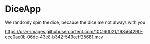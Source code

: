 # DiceApp
We randomly spin the dice, because the dice are not always with you

https://user-images.githubusercontent.com/104160021/198564290-ecc0ae0b-06dc-43e8-b342-549ceff25681.mov

